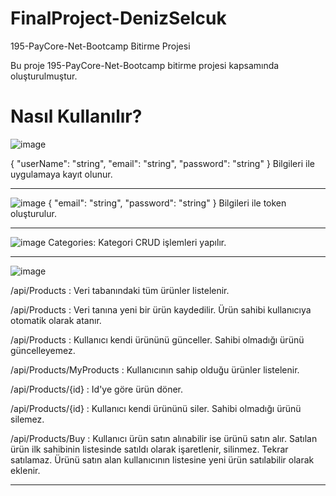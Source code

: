 # FinalProject-DenizSelcuk
195-PayCore-Net-Bootcamp Bitirme Projesi

Bu proje 195-PayCore-Net-Bootcamp bitirme projesi kapsamında oluşturulmuştur.

# Nasıl Kullanılır? 
![image](https://user-images.githubusercontent.com/42787488/191574680-ef2062ff-e1e5-44e5-b14d-a1b0e76c93cb.png)

{
  "userName": "string",
  "email": "string",
  "password": "string"
}
Bilgileri ile uygulamaya kayıt olunur.
***
![image](https://user-images.githubusercontent.com/42787488/191574862-939ebe28-d49b-4a9b-8ca9-e5a72c6fe824.png)
{
  "email": "string",
  "password": "string"
}
Bilgileri ile token oluşturulur.
***
![image](https://user-images.githubusercontent.com/42787488/191575065-f00591f0-ddc9-4e72-a39c-dd2ab6dbbfdc.png)
Categories: Kategori CRUD işlemleri yapılır.

***
![image](https://user-images.githubusercontent.com/42787488/191577945-61471eb5-2699-4994-960b-59f82ff45281.png)
<p>/api/Products             : Veri tabanındaki tüm ürünler listelenir.</p>
<p>/api/Products             : Veri tanına yeni bir ürün kaydedilir. Ürün sahibi kullanıcıya otomatik olarak atanır.</p>
<p>/api/Products             : Kullanıcı kendi ürününü günceller. Sahibi olmadığı ürünü güncelleyemez.</p>
<p>/api/Products/MyProducts  : Kullanıcının sahip olduğu ürünler listelenir.</p>
<p>/api/Products/{id}        : Id'ye göre ürün döner.</p>
<p>/api/Products/{id}        : Kullanıcı kendi ürününü siler. Sahibi olmadığı ürünü silemez.</p>
<p>/api/Products/Buy         : Kullanıcı ürün satın alınabilir ise ürünü satın alır. Satılan ürün ilk sahibinin listesinde satıldı olarak işaretlenir, silinmez. Tekrar                                 satılamaz. Ürünü satın alan kullanıcının listesine yeni ürün satılabilir olarak eklenir.</p>

***
